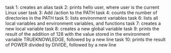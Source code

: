 task 1: creates an alias
task 2: prints hello user, where user is the current Linux user
task 3: Add /action to the PATH
task 4: counts the number of directories in the PATH
task 5: lists environment variables
task 6: lists all local variables and environment variables, and functions
task 7: creates a new local variable
task 8: creates a new global variable
task 9: prints the result of the addition of 128 with the value stored in the environment variable TRUEKNOWLEDGE, followed by a new line
task 10: prints the result of POWER divided by DIVIDE, followed by a new line
